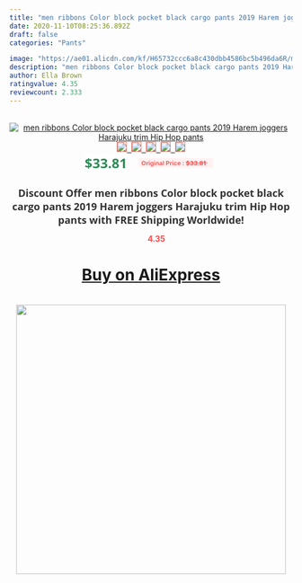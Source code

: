 ```yaml
---
title: "men ribbons Color block pocket black cargo pants 2019 Harem joggers Harajuku trim Hip Hop pants"
date: 2020-11-10T08:25:36.892Z
draft: false
categories: "Pants"

image: "https://ae01.alicdn.com/kf/H65732ccc6a8c430dbb4586bc5b496da6R/men-ribbons-Color-block-pocket-black-cargo-pants-2019-Harem-joggers-Harajuku-trim-Hip-Hop-pants.jpg"
description: "men ribbons Color block pocket black cargo pants 2019 Harem joggers Harajuku trim Hip Hop pants"
author: Ella Brown
ratingvalue: 4.35
reviewcount: 2.333
---
```

<br>
<div style="text-align: center;">
<a href="https://s.click.aliexpress.com/e/_9yNJNx" target="_blank" rel="nofollow noopener noreferrer"><img alt="men ribbons Color block pocket black cargo pants 2019 Harem joggers Harajuku trim Hip Hop pants" class="magnifier-image" src="https://ae01.alicdn.com/kf/H65732ccc6a8c430dbb4586bc5b496da6R/men-ribbons-Color-block-pocket-black-cargo-pants-2019-Harem-joggers-Harajuku-trim-Hip-Hop-pants.jpg_640x640.jpg">
<br>
<img style="border:1px solid salmon" src="https://ae01.alicdn.com/kf/H65732ccc6a8c430dbb4586bc5b496da6R/men-ribbons-Color-block-pocket-black-cargo-pants-2019-Harem-joggers-Harajuku-trim-Hip-Hop-pants.jpg_120x120.jpg">&nbsp;&nbsp;<img style="border:1px solid salmon" src="https://ae01.alicdn.com/kf/H36ca6b24a1c441f5aad41fdd522906deu/men-ribbons-Color-block-pocket-black-cargo-pants-2019-Harem-joggers-Harajuku-trim-Hip-Hop-pants.jpg_120x120.jpg">&nbsp;&nbsp;<img style="border:1px solid salmon" src="https://ae01.alicdn.com/kf/Hfb5c0b53a4d843659b3db65c9d3143b4F/men-ribbons-Color-block-pocket-black-cargo-pants-2019-Harem-joggers-Harajuku-trim-Hip-Hop-pants.jpg_120x120.jpg">&nbsp;&nbsp;<img style="border:1px solid salmon" src="https://ae01.alicdn.com/kf/H79c39a1cbde44f1c9919a376aa9811dcE/men-ribbons-Color-block-pocket-black-cargo-pants-2019-Harem-joggers-Harajuku-trim-Hip-Hop-pants.jpg_120x120.jpg">&nbsp;&nbsp;<img style="border:1px solid salmon" src="https://ae01.alicdn.com/kf/Hacb92890dcae486e9fcaad14259a6bf3d/men-ribbons-Color-block-pocket-black-cargo-pants-2019-Harem-joggers-Harajuku-trim-Hip-Hop-pants.jpg_120x120.jpg"></a></div><br0>
<div style="text-align: center;"><span style="background-color: white; border: 0px; box-sizing: border-box; color: seagreen; display: inline-block; font-family: &quot;open sans&quot; , &quot;arial&quot; , &quot;helvetica&quot; , sans-serif , &quot;heiti&quot;; font-size: 24px; font-stretch: inherit; font-weight: 700; line-height: inherit; margin: 0px 10px 0px 0px; padding: 0px; vertical-align: middle;">$33.81 </span>
<span style="background: rgb(255 , 241 , 241); border-radius: 3px; border: 0px; box-sizing: border-box; color: #ff4747; display: inline-block; font-family: inherit; font-size: 12px; font-stretch: inherit; font-style: inherit; font-variant: inherit; font-weight: 600; line-height: inherit; margin: 0px; padding: 2px 5px; transform: scale(0.9); vertical-align: middle;">Original Price : <b style="text-decoration: line-through;">$33.81 </b> &nbsp;&nbsp;</span></div>
<h1 style="color: #333333; display: inline-block; font-family: &quot;open sans&quot; , &quot;arial&quot; , &quot;helvetica&quot; , sans-serif , &quot;heiti&quot;; font-size: 18px; font-stretch: inherit; font-weight: 700; text-align: center;">Discount Offer men ribbons Color block pocket black cargo pants 2019 Harem joggers Harajuku trim Hip Hop pants with FREE Shipping Worldwide!</h1>
<div style="color: #ff4747; text-align: center;">
<img src="https://4.bp.blogspot.com/-M0ZcTcb-5uY/XleCXlxnR4I/AAAAAAAAAEc/OrjgMkXV1oMQFaCRZj5HQwOCBcu3w1FegCPcBGAYYCw/s1600/star.png" style="height: 15px;">&nbsp;<b>4.35</b></div>
<div class="button_cont" align="center"><a class="buynow_a" href="https://s.click.aliexpress.com/e/_9yNJNx" target="_blank" rel="nofollow noopener noreferrer"><H1>Buy on AliExpress</H1></a></div><br>
<div class="separator" style="clear: both; text-align: center;">
<img src="https://lh3.googleusercontent.com/-pTy5HemUv9M/XlePHvY0dAI/AAAAAAAAAE4/0nX5iRUoIWY8eMW9Dpxeirr157OZliDIgCLcBGAsYHQ/s1600/badge.gif" width="480">
</div>
